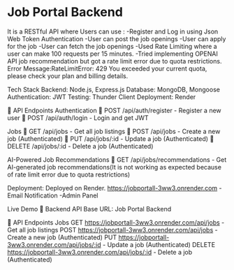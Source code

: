 # Job Portal Backend

It is a RESTful API where Users can use :
-Register and Log in using Json Web Token Authentication
-User can post the job openings
-User can apply for the job
-User can fetch the job openings
-Used Rate Limiting where a user can make 100 requests per 15 minutes.
-Tried implementing OPENAI API job recommendation but got a rate limit error due to quota restrictions.
Error Message:RateLimitError: 429 You exceeded your current quota, please check your plan and billing details.

Tech Stack
Backend: Node.js, Express.js
Database: MongoDB, Mongoose
Authentication: JWT
Testing: Thunder Client
Deployment: Render


🔗 API Endpoints
Authentication
🔹 POST /api/auth/register - Register a new user
🔹 POST /api/auth/login - Login and get JWT

Jobs
🔹 GET /api/jobs - Get all job listings
🔹 POST /api/jobs - Create a new job (Authenticated)
🔹 PUT /api/jobs/:id - Update a job (Authenticated)
🔹 DELETE /api/jobs/:id - Delete a job (Authenticated)

AI-Powered Job Recommendations
🔹 GET /api/jobs/recommendations - Get AI-generated job recommendations(It is not working as expected because of rate limit error due to quota restrictions)


Deployment:
Deployed on Render.
https://jobportall-3ww3.onrender.com
-Email Notification
-Admin Panel

 Live Demo
🚀 Backend API Base URL: Job Portal Backend

🔗 API Endpoints
Jobs
GET https://jobportall-3ww3.onrender.com/api/jobs - Get all job listings
POST https://jobportall-3ww3.onrender.com/api/jobs - Create a new job (Authenticated)
PUT https://jobportall-3ww3.onrender.com/api/jobs/:id - Update a job (Authenticated)
DELETE https://jobportall-3ww3.onrender.com/api/jobs/:id - Delete a job (Authenticated)

